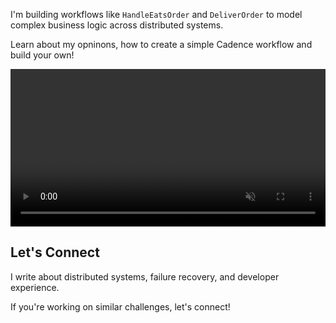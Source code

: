 I'm building workflows like `HandleEatsOrder` and `DeliverOrder` to model complex business logic across distributed systems.

Learn about my opninons, how to create a simple Cadence workflow and build your own!

<video controls width="100%" autoplay muted loop>
  <source src="{{ '/docs/sample.mp4.mov' }}" type="video/mp4">
  Your browser does not support the video tag.
</video>

## Let's Connect

I write about distributed systems, failure recovery, and developer experience.

If you're working on similar challenges, let's connect!
